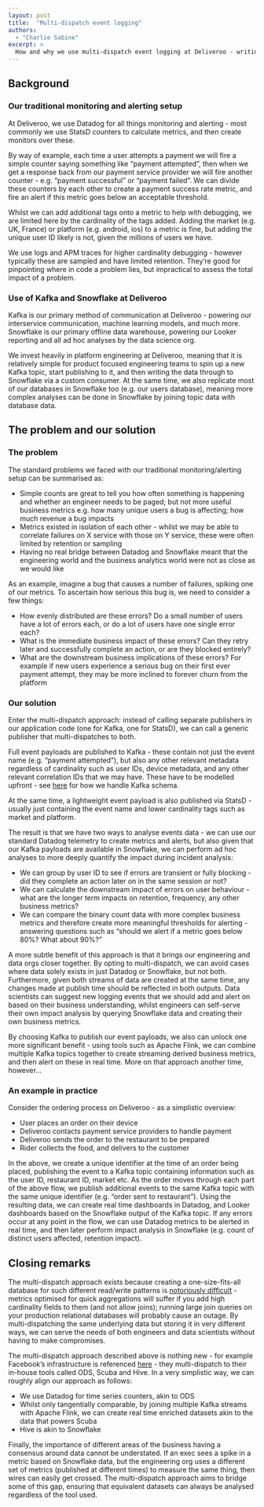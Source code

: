 ```yaml
---
layout: post
title:  "Multi-dispatch event logging"
authors:
  - "Charlie Sabine"
excerpt: >
  How and why we use multi-dispatch event logging at Deliveroo - writing events data out to Datadog, Kafka and Snowflake.
---
```

## Background

### Our traditional monitoring and alerting setup

At Deliveroo, we use Datadog for all things monitoring and alerting - most commonly we use StatsD counters to calculate metrics, and then create monitors over these.

By way of example, each time a user attempts a payment we will fire a simple counter saying something like “payment attempted”, then when we get a response back from our payment service provider we will fire another counter - e.g. “payment successful” or “payment failed”. We can divide these counters by each other to create a payment success rate metric, and fire an alert if this metric goes below an acceptable threshold. 

Whilst we can add additional tags onto a metric to help with debugging, we are limited here by the cardinality of the tags added. Adding the market (e.g. UK, France) or platform (e.g. android, ios) to a metric is fine, but adding the unique user ID likely is not, given the millions of users we have. 

We use logs and APM traces for higher cardinality debugging - however typically these are sampled and have limited retention. They’re good for pinpointing where in code a problem lies, but impractical to assess the total impact of a problem. 

### Use of Kafka and Snowflake at Deliveroo

Kafka is our primary method of communication at Deliveroo - powering our interservice communication, machine learning models, and much more. Snowflake is our primary offline data warehouse, powering our Looker reporting and all ad hoc analyses by the data science org. 

We invest heavily in platform engineering at Deliveroo, meaning that it is relatively simple for product focused engineering teams to spin up a new Kafka topic, start publishing to it, and then writing the data through to Snowflake via a custom consumer. At the same time, we also replicate most of our databases in Snowflake too (e.g. our users database), meaning more complex analyses can be done in Snowflake by joining topic data with database data. 

## The problem and our solution

### The problem

The standard problems we faced with our traditional monitoring/alerting setup can be summarised as:

- Simple counts are great to tell you how often something is happening and whether an engineer needs to be paged; but not more useful business metrics e.g. how many unique users a bug is affecting; how much revenue a bug impacts 
- Metrics existed in isolation of each other - whilst we may be able to correlate failures on X service with those on Y service, these were often limited by retention or sampling
- Having no real bridge between Datadog and Snowflake meant that the engineering world and the business analytics world were not as close as we would like

As an example, imagine a bug that causes a number of failures, spiking one of our metrics. To ascertain how serious this bug is, we need to consider a few things:

- How evenly distributed are these errors? Do a small number of users have a lot of errors each, or do a lot of users have one single error each? 
- What is the immediate business impact of these errors? Can they retry later and successfully complete an action, or are they blocked entirely? 
- What are the downstream business implications of these errors? For example if new users experience a serious bug on their first ever payment attempt, they may be more inclined to forever churn from the platform

### Our solution

Enter the multi-dispatch approach: instead of calling separate publishers in our application code (one for Kafka, one for StatsD), we can call a generic publisher that multi-dispatches to both.

Full event payloads are published to Kafka - these contain not just the event name (e.g. “payment attempted”), but also any other relevant metadata regardless of cardinality such as user IDs, device metadata, and any other relevant correlation IDs that we may have. These have to be modelled upfront - see [here](https://deliveroo.engineering/2019/02/05/improving-stream-data-quality-with-protobuf-schema-validation.html) for how we handle Kafka schema.

At the same time, a lightweight event payload is also published via StatsD - usually just containing the event name and lower cardinality tags such as market and platform. 

The result is that we have two ways to analyse events data - we can use our standard Datadog telemetry to create metrics and alerts, but also given that our Kafka payloads are available in Snowflake, we can perform ad hoc analyses to more deeply quantify the impact during incident analysis:

- We can group by user ID to see if errors are transient or fully blocking - did they complete an action later on in the same session or not? 
- We can calculate the downstream impact of errors on user behaviour - what are the longer term impacts on retention, frequency, any other business metrics? 
- We can compare the binary count data with more complex business metrics and therefore create more meaningful thresholds for alerting - answering questions such as “should we alert if a metric goes below 80%? What about 90%?” 

A more subtle benefit of this approach is that it brings our engineering and data orgs closer together. By opting to multi-dispatch, we can avoid cases where data solely exists in just Datadog or Snowflake, but not both. Furthermore, given both streams of data are created at the same time, any changes made at publish time should be reflected in both outputs. Data scientists can suggest new logging events that we should add and alert on based on their business understanding, whilst engineers can self-serve their own impact analysis by querying Snowflake data and creating their own business metrics.

By choosing Kafka to publish our event payloads, we also can unlock one more significant benefit - using tools such as Apache Flink, we can combine multiple Kafka topics together to create streaming derived business metrics, and then alert on these in real time. More on that approach another time, however…

### An example in practice

Consider the ordering process on Deliveroo - as a simplistic overview:

- User places an order on their device
- Deliveroo contacts payment service providers to handle payment
- Deliveroo sends the order to the restaurant to be prepared
- Rider collects the food, and delivers to the customer

In the above, we create a unique identifier at the time of an order being placed, publishing the event to a Kafka topic containing information such as the user ID, restaurant ID, market etc. As the order moves through each part of the above flow, we publish additional events to the same Kafka topic with the same unique identifier (e.g. “order sent to restaurant”). Using the resulting data, we can create real time dashboards in Datadog, and Looker dashboards based on the Snowflake output of the Kafka topic. If any errors occur at any point in the flow, we can use Datadog metrics to be alerted in real time, and then later perform impact analysis in Snowflake (e.g. count of distinct users affected, retention impact). 

## Closing remarks

The multi-dispatch approach exists because creating a one-size-fits-all database for such different read/write patterns is [notoriously difficult](https://dataintensive.net/) - metrics optimised for quick aggregations will suffer if you add high cardinality fields to them (and not allow joins); running large join queries on your production relational databases will probably cause an outage. By multi-dispatching the same underlying data but storing it in very different ways, we can serve the needs of both engineers and data scientists without having to make compromises.

The multi-dispatch approach described above is nothing new - for example Facebook’s infrastructure is referenced [here](https://research.facebook.com/blog/2014/10/facebook-s-top-open-data-problems/) - they multi-dispatch to their in-house tools called ODS, Scuba and Hive. In a very simplistic way, we can roughly align our approach as follows:

- We use Datadog for time series counters, akin to ODS
- Whilst only tangentially comparable, by joining multiple Kafka streams with Apache Flink, we can create real time enriched datasets akin to the data that powers Scuba
- Hive is akin to Snowflake

Finally, the importance of different areas of the business having a consensus around data cannot be understated. If an exec sees a spike in a metric based on Snowflake data, but the engineering org uses a different set of metrics (published at different times) to measure the same thing, then wires can easily get crossed. The multi-dispatch approach aims to bridge some of this gap, ensuring that equivalent datasets can always be analysed regardless of the tool used.

